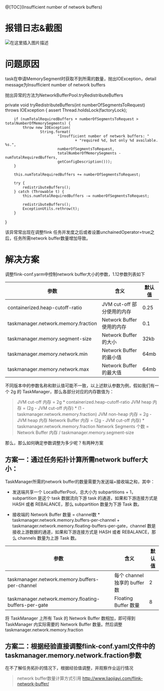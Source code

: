 @[TOC](Insufficient number of network buffers)
# 报错日志&截图
![在这里插入图片描述](https://img-blog.csdnimg.cn/18dccbad311d49cb8512c4c7c071d3d1.png?x-oss-process=image/watermark,type_ZmFuZ3poZW5naGVpdGk,shadow_10,text_aHR0cHM6Ly9ibG9nLmNzZG4ubmV0L3UwMTE2MjQxNTc=,size_16,color_FFFFFF,t_70)

# 问题原因

task在申请MemorySegment时获取不到所需的数量，抛出IOException，detail message为Insufficient number of network buffers

抛出异常的方法为NetworkBufferPool.tryRedistributeBuffers

private void tryRedistributeBuffers(int numberOfSegmentsToRequest) throws IOException {
        assert Thread.holdsLock(factoryLock);

        if (numTotalRequiredBuffers + numberOfSegmentsToRequest > totalNumberOfMemorySegments) {
            throw new IOException(
                    String.format(
                            "Insufficient number of network buffers: "
                                    + "required %d, but only %d available. %s.",
                            numberOfSegmentsToRequest,
                            totalNumberOfMemorySegments - numTotalRequiredBuffers,
                            getConfigDescription()));
        }

        this.numTotalRequiredBuffers += numberOfSegmentsToRequest;

        try {
            redistributeBuffers();
        } catch (Throwable t) {
            this.numTotalRequiredBuffers -= numberOfSegmentsToRequest;

            redistributeBuffers();
            ExceptionUtils.rethrow(t);
        }
}

该异常常出现在调整flink 任务并发度之后或者设置unchainedOperator=true之后，任务所需network buffer数量增加导致。

# 解决方案

调整flink-conf.yarm中控制network buffer大小的参数，1.12参数列表如下

参数     | 含义|默认值
-------- | ----- | -----
containerized.heap-cutoff-ratio  | JVM cut-off 部分使用的内存 | 0.25
taskmanager.network.memory.fraction |  Network Buffer 使用的内存 | 0.1
taskmanager.memory.segment-size | Network Buffer 的大小 | 32kb
taskmanager.memory.network.min |  Network Buffer 的最小值 | 64mb
taskmanager.memory.network.max | Network Buffer 的最大值 | 64mb

不同版本中的参数名称和默认值可能不一致，以上述默认参数为例，假如我们有一个 2g 的 TaskManager，那么各部分对应的内存数值为：
>JVM cut-off 内存 = 2g * containerized.heap-cutoff-ratio
JVM heap 内存 = (2g - JVM cut-off 内存) * (1 - taskmanager.network.memory.fraction)
JVM non-heap 内存 = 2g - JVM heap 内存
Network Buffer 内存 = (2g - JVM cut-off 内存) * taskmanager.network.memory.fraction
Network Segments 个数 = Network Buffer 内存 / taskmanager.memory.segment-size

 那么，那么如何确定参数调整为多少呢？有两种方案

## 方案一：通过任务拓扑计算所需network buffer大小：

TaskManager所需的network buffer的数量需要为发送端+接收端之和，其中：

- 发送端共享一个 LocalBufferPool，总大小为 subpartitions + 1，subpartition 是这个 task 数据流向下游 task 的通道，如果和下游连接方式是 HASH 或者 REBALANCE，那么 subpartition 数量为下游 Task 数。

- 接收端的 Network Buffer 数量 = channel数 * taskmanager.network.memory.buffers-per-channel + taskmanager.network.memory.floating-buffers-per-gate，channel 数是接收上游数据的通道，如果和下游连接方式是 HASH 或者 REBALANCE，那么 channels 数量为上游 Task 数。

参数     | 含义|默认值
-------- | ----- | -----
taskmanager.network.memory.buffers-per-channel  | 每个 channel 独享的 buffer 数 | 2
taskmanager.network.memory.floating-buffers-per-gate |  Floating Buffer 数量 | 8


将 TaskManager 上所有 Task 的 Network Buffer 数相加，即可得到 TaskManager 内实际需要的 Network Buffer 数量。然后调整taskmanager.network.memory.fraction

## 方案二：根据经验直接调整flink-conf.yaml文件中的taskmanager.memory.network.fraction参数

在不了解任务拓扑的情况下，根据经验值调整，并观察作业运行情况



>network buffer数量计算方式引用
http://www.liaojiayi.com/flink-network-buffer/




